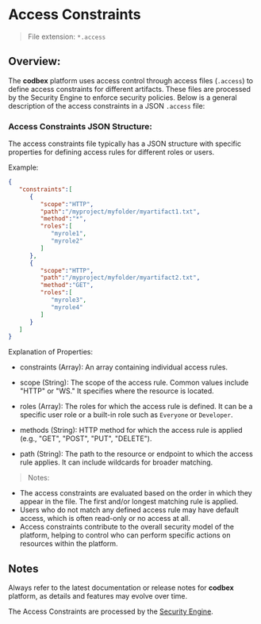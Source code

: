 # Access Constraints

> File extension: `*.access`

## Overview:

The __codbex__ platform uses access control through access files (`.access`) to define access constraints for different artifacts. These files are processed by the Security Engine to enforce security policies. Below is a general description of the access constraints in a JSON `.access` file:

### Access Constraints JSON Structure:

The access constraints file typically has a JSON structure with specific properties for defining access rules for different roles or users.

Example:

```json
{
   "constraints":[
      {
         "scope":"HTTP",
         "path":"/myproject/myfolder/myartifact1.txt",
         "method":"*",
         "roles":[
            "myrole1",
            "myrole2"
         ]
      },
      {
         "scope":"HTTP",
         "path":"/myproject/myfolder/myartifact2.txt",
         "method":"GET",
         "roles":[
            "myrole3",
            "myrole4"
         ]
      }
   ]
}
```

Explanation of Properties:

* constraints (Array): An array containing individual access rules.

* scope (String): The scope of the access rule. Common values include "HTTP" or "WS." It specifies where the resource is located.

* roles (Array): The roles for which the access rule is defined. It can be a specific user role or a built-in role such as `Everyone` or `Developer`.

* methods (String): HTTP method for which the access rule is applied (e.g., "GET", "POST", "PUT", "DELETE").

* path (String): The path to the resource or endpoint to which the access rule applies. It can include wildcards for broader matching.

> Notes:

* The access constraints are evaluated based on the order in which they appear in the file. The first and/or longest matching rule is applied.
* Users who do not match any defined access rule may have default access, which is often read-only or no access at all.
* Access constraints contribute to the overall security model of the platform, helping to control who can perform specific actions on resources within the platform.

## Notes

Always refer to the latest documentation or release notes for __codbex__ platform, as details and features may evolve over time.

The Access Constraints are processed by the [Security Engine](../engines/security.md).